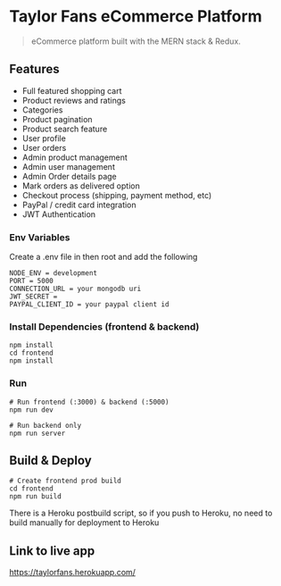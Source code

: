# Taylor Fans eCommerce Platform

> eCommerce platform built with the MERN stack & Redux.

## Features

- Full featured shopping cart
- Product reviews and ratings
- Categories
- Product pagination
- Product search feature
- User profile
- User orders
- Admin product management
- Admin user management
- Admin Order details page
- Mark orders as delivered option
- Checkout process (shipping, payment method, etc)
- PayPal / credit card integration
- JWT Authentication

### Env Variables

Create a .env file in then root and add the following

```
NODE_ENV = development
PORT = 5000
CONNECTION_URL = your mongodb uri
JWT_SECRET =
PAYPAL_CLIENT_ID = your paypal client id
```

### Install Dependencies (frontend & backend)

```
npm install
cd frontend
npm install
```

### Run

```
# Run frontend (:3000) & backend (:5000)
npm run dev

# Run backend only
npm run server
```

## Build & Deploy

```
# Create frontend prod build
cd frontend
npm run build
```

There is a Heroku postbuild script, so if you push to Heroku, no need to build manually for deployment to Heroku

## Link to live app

https://taylorfans.herokuapp.com/
